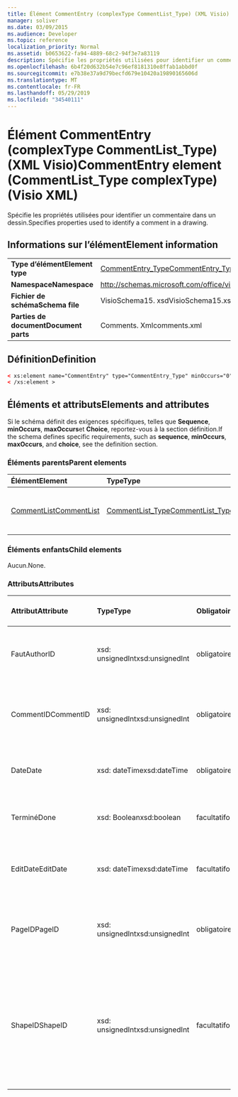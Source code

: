 ```yaml
---
title: Élément CommentEntry (complexType CommentList_Type) (XML Visio)
manager: soliver
ms.date: 03/09/2015
ms.audience: Developer
ms.topic: reference
localization_priority: Normal
ms.assetid: b0653622-fa94-4889-68c2-94f3e7a83119
description: Spécifie les propriétés utilisées pour identifier un commentaire dans un dessin.
ms.openlocfilehash: 6b4f20d632b54e7c96ef8181310e8ffab1abbd0f
ms.sourcegitcommit: e7b38e37a9d79becfd679e10420a19890165606d
ms.translationtype: MT
ms.contentlocale: fr-FR
ms.lasthandoff: 05/29/2019
ms.locfileid: "34540111"
---
```

# <a name="commententry-element-commentlisttype-complextype-visio-xml"></a><span data-ttu-id="a8078-103">Élément CommentEntry (complexType CommentList_Type) (XML Visio)</span><span class="sxs-lookup"><span data-stu-id="a8078-103">CommentEntry element (CommentList_Type complexType) (Visio XML)</span></span>

<span data-ttu-id="a8078-104">Spécifie les propriétés utilisées pour identifier un commentaire dans un dessin.</span><span class="sxs-lookup"><span data-stu-id="a8078-104">Specifies properties used to identify a comment in a drawing.</span></span>
  
## <a name="element-information"></a><span data-ttu-id="a8078-105">Informations sur l’élément</span><span class="sxs-lookup"><span data-stu-id="a8078-105">Element information</span></span>

|||
|:-----|:-----|
|<span data-ttu-id="a8078-106">**Type d’élément**</span><span class="sxs-lookup"><span data-stu-id="a8078-106">**Element type**</span></span> <br/> |[<span data-ttu-id="a8078-107">CommentEntry_Type</span><span class="sxs-lookup"><span data-stu-id="a8078-107">CommentEntry_Type</span></span>](commententry_type-complextypevisio-xml.md) <br/> |
|<span data-ttu-id="a8078-108">**Namespace**</span><span class="sxs-lookup"><span data-stu-id="a8078-108">**Namespace**</span></span> <br/> |http://schemas.microsoft.com/office/visio/2012/main  <br/> |
|<span data-ttu-id="a8078-109">**Fichier de schéma**</span><span class="sxs-lookup"><span data-stu-id="a8078-109">**Schema file**</span></span> <br/> |<span data-ttu-id="a8078-110">VisioSchema15. xsd</span><span class="sxs-lookup"><span data-stu-id="a8078-110">VisioSchema15.xsd</span></span>  <br/> |
|<span data-ttu-id="a8078-111">**Parties de document**</span><span class="sxs-lookup"><span data-stu-id="a8078-111">**Document parts**</span></span> <br/> |<span data-ttu-id="a8078-112">Comments. Xml</span><span class="sxs-lookup"><span data-stu-id="a8078-112">comments.xml</span></span>  <br/> |
   
## <a name="definition"></a><span data-ttu-id="a8078-113">Définition</span><span class="sxs-lookup"><span data-stu-id="a8078-113">Definition</span></span>

```XML
< xs:element name="CommentEntry" type="CommentEntry_Type" minOccurs="0" maxOccurs="unbounded" >
< /xs:element >
```

## <a name="elements-and-attributes"></a><span data-ttu-id="a8078-114">Éléments et attributs</span><span class="sxs-lookup"><span data-stu-id="a8078-114">Elements and attributes</span></span>

<span data-ttu-id="a8078-115">Si le schéma définit des exigences spécifiques, telles que **Sequence**, **minOccurs**, **maxOccurs**et **Choice**, reportez-vous à la section définition.</span><span class="sxs-lookup"><span data-stu-id="a8078-115">If the schema defines specific requirements, such as **sequence**, **minOccurs**, **maxOccurs**, and **choice**, see the definition section.</span></span> 
  
### <a name="parent-elements"></a><span data-ttu-id="a8078-116">Éléments parents</span><span class="sxs-lookup"><span data-stu-id="a8078-116">Parent elements</span></span>

|<span data-ttu-id="a8078-117">**Élément**</span><span class="sxs-lookup"><span data-stu-id="a8078-117">**Element**</span></span>|<span data-ttu-id="a8078-118">**Type**</span><span class="sxs-lookup"><span data-stu-id="a8078-118">**Type**</span></span>|<span data-ttu-id="a8078-119">**Description**</span><span class="sxs-lookup"><span data-stu-id="a8078-119">**Description**</span></span>|
|:-----|:-----|:-----|
|[<span data-ttu-id="a8078-120">CommentList</span><span class="sxs-lookup"><span data-stu-id="a8078-120">CommentList</span></span>](commentlist-element-comments_type-complextypevisio-xml.md) <br/> |[<span data-ttu-id="a8078-121">CommentList_Type</span><span class="sxs-lookup"><span data-stu-id="a8078-121">CommentList_Type</span></span>](commentlist_type-complextypevisio-xml.md) <br/> |<span data-ttu-id="a8078-122">Cette énumération spécifie les commentaires dans un dessin.</span><span class="sxs-lookup"><span data-stu-id="a8078-122">Specifies the comments in a drawing.</span></span>  <br/> |
   
### <a name="child-elements"></a><span data-ttu-id="a8078-123">Éléments enfants</span><span class="sxs-lookup"><span data-stu-id="a8078-123">Child elements</span></span>

<span data-ttu-id="a8078-124">Aucun.</span><span class="sxs-lookup"><span data-stu-id="a8078-124">None.</span></span>
  
### <a name="attributes"></a><span data-ttu-id="a8078-125">Attributs</span><span class="sxs-lookup"><span data-stu-id="a8078-125">Attributes</span></span>

|<span data-ttu-id="a8078-126">**Attribut**</span><span class="sxs-lookup"><span data-stu-id="a8078-126">**Attribute**</span></span>|<span data-ttu-id="a8078-127">**Type**</span><span class="sxs-lookup"><span data-stu-id="a8078-127">**Type**</span></span>|<span data-ttu-id="a8078-128">**Obligatoire**</span><span class="sxs-lookup"><span data-stu-id="a8078-128">**Required**</span></span>|<span data-ttu-id="a8078-129">**Description**</span><span class="sxs-lookup"><span data-stu-id="a8078-129">**Description**</span></span>|<span data-ttu-id="a8078-130">**Valeurs possibles**</span><span class="sxs-lookup"><span data-stu-id="a8078-130">**Possible values**</span></span>|
|:-----|:-----|:-----|:-----|:-----|
|<span data-ttu-id="a8078-131">Faut</span><span class="sxs-lookup"><span data-stu-id="a8078-131">AuthorID</span></span>  <br/> |<span data-ttu-id="a8078-132">xsd: unsignedInt</span><span class="sxs-lookup"><span data-stu-id="a8078-132">xsd:unsignedInt</span></span>  <br/> |<span data-ttu-id="a8078-133">obligatoire</span><span class="sxs-lookup"><span data-stu-id="a8078-133">required</span></span>  <br/> |<span data-ttu-id="a8078-134">Une valeur basée sur un qui identifie l’auteur.</span><span class="sxs-lookup"><span data-stu-id="a8078-134">A one-based value that identifies the author.</span></span>  <br/> |<span data-ttu-id="a8078-135">Valeurs du type xsd: unsignedInt.</span><span class="sxs-lookup"><span data-stu-id="a8078-135">Values of the xsd:unsignedInt type.</span></span>  <br/> |
|<span data-ttu-id="a8078-136">CommentID</span><span class="sxs-lookup"><span data-stu-id="a8078-136">CommentID</span></span>  <br/> |<span data-ttu-id="a8078-137">xsd: unsignedInt</span><span class="sxs-lookup"><span data-stu-id="a8078-137">xsd:unsignedInt</span></span>  <br/> |<span data-ttu-id="a8078-138">obligatoire</span><span class="sxs-lookup"><span data-stu-id="a8078-138">required</span></span>  <br/> |<span data-ttu-id="a8078-139">Valeur unique qui identifie le commentaire dans une page de dessin.</span><span class="sxs-lookup"><span data-stu-id="a8078-139">A unique value that identifies the comment in a drawing page.</span></span>  <br/> |<span data-ttu-id="a8078-140">Valeurs du type xsd: unsignedInt.</span><span class="sxs-lookup"><span data-stu-id="a8078-140">Values of the xsd:unsignedInt type.</span></span>  <br/> |
|<span data-ttu-id="a8078-141">Date</span><span class="sxs-lookup"><span data-stu-id="a8078-141">Date</span></span>  <br/> |<span data-ttu-id="a8078-142">xsd: dateTime</span><span class="sxs-lookup"><span data-stu-id="a8078-142">xsd:dateTime</span></span>  <br/> |<span data-ttu-id="a8078-143">obligatoire</span><span class="sxs-lookup"><span data-stu-id="a8078-143">required</span></span>  <br/> |<span data-ttu-id="a8078-144">Indique la date de création d’un commentaire.</span><span class="sxs-lookup"><span data-stu-id="a8078-144">Specifies when a comment was created.</span></span>  <br/> |<span data-ttu-id="a8078-145">Valeurs du type xsd: dateTime.</span><span class="sxs-lookup"><span data-stu-id="a8078-145">Values of the xsd:dateTime type.</span></span>  <br/> |
|<span data-ttu-id="a8078-146">Terminé</span><span class="sxs-lookup"><span data-stu-id="a8078-146">Done</span></span>  <br/> |<span data-ttu-id="a8078-147">xsd: Boolean</span><span class="sxs-lookup"><span data-stu-id="a8078-147">xsd:boolean</span></span>  <br/> |<span data-ttu-id="a8078-148">facultatif</span><span class="sxs-lookup"><span data-stu-id="a8078-148">optional</span></span>  <br/> |<span data-ttu-id="a8078-149">Spécifie l’état actuel du commentaire.</span><span class="sxs-lookup"><span data-stu-id="a8078-149">Specifies the current state of the comment.</span></span>  <br/> |<span data-ttu-id="a8078-150">Valeurs du type xsd: Boolean.</span><span class="sxs-lookup"><span data-stu-id="a8078-150">Values of the xsd:boolean type.</span></span>  <br/> |
|<span data-ttu-id="a8078-151">EditDate</span><span class="sxs-lookup"><span data-stu-id="a8078-151">EditDate</span></span>  <br/> |<span data-ttu-id="a8078-152">xsd: dateTime</span><span class="sxs-lookup"><span data-stu-id="a8078-152">xsd:dateTime</span></span>  <br/> |<span data-ttu-id="a8078-153">facultatif</span><span class="sxs-lookup"><span data-stu-id="a8078-153">optional</span></span>  <br/> |<span data-ttu-id="a8078-154">Indique la date de la dernière modification d’un commentaire.</span><span class="sxs-lookup"><span data-stu-id="a8078-154">Specifies when a comment was last changed.</span></span>  <br/> |<span data-ttu-id="a8078-155">Valeurs du type xsd: dateTime.</span><span class="sxs-lookup"><span data-stu-id="a8078-155">Values of the xsd:dateTime type.</span></span>  <br/> |
|<span data-ttu-id="a8078-156">PageID</span><span class="sxs-lookup"><span data-stu-id="a8078-156">PageID</span></span>  <br/> |<span data-ttu-id="a8078-157">xsd: unsignedInt</span><span class="sxs-lookup"><span data-stu-id="a8078-157">xsd:unsignedInt</span></span>  <br/> |<span data-ttu-id="a8078-158">obligatoire</span><span class="sxs-lookup"><span data-stu-id="a8078-158">required</span></span>  <br/> |<span data-ttu-id="a8078-159">Valeur qui identifie la page de dessin sur laquelle se trouve le commentaire.</span><span class="sxs-lookup"><span data-stu-id="a8078-159">A value that identifies the drawing page the comment is on.</span></span>  <br/> |<span data-ttu-id="a8078-160">Valeurs du type xsd: unsignedInt.</span><span class="sxs-lookup"><span data-stu-id="a8078-160">Values of the xsd:unsignedInt type.</span></span>  <br/> |
|<span data-ttu-id="a8078-161">ShapeID</span><span class="sxs-lookup"><span data-stu-id="a8078-161">ShapeID</span></span>  <br/> |<span data-ttu-id="a8078-162">xsd: unsignedInt</span><span class="sxs-lookup"><span data-stu-id="a8078-162">xsd:unsignedInt</span></span>  <br/> |<span data-ttu-id="a8078-163">facultatif</span><span class="sxs-lookup"><span data-stu-id="a8078-163">optional</span></span>  <br/> |<span data-ttu-id="a8078-164">Valeur qui identifie la forme sur laquelle le commentaire est activé.</span><span class="sxs-lookup"><span data-stu-id="a8078-164">A value that identifies the shape the comment is on.</span></span> <span data-ttu-id="a8078-165">Si aucun ShapeID n’est spécifié, le commentaire fait référence à la page de dessin.</span><span class="sxs-lookup"><span data-stu-id="a8078-165">If no ShapeID is specified, the comment refers to the drawing page.</span></span>  <br/> |<span data-ttu-id="a8078-166">Valeurs du type xsd: unsignedInt.</span><span class="sxs-lookup"><span data-stu-id="a8078-166">Values of the xsd:unsignedInt type.</span></span>  <br/> |
   

